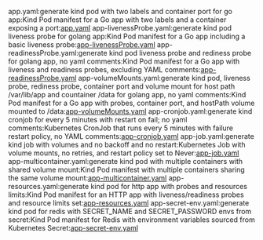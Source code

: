 app.yaml:generate kind pod with two labels and container port for go app:Kind Pod manifest for a Go app with two labels and a container exposing a port:[app.yaml](yaml/app.yaml)
app-livenessProbe.yaml:generate kind pod liveness probe for golang app:Kind Pod manifest for a Go app including a basic liveness probe:[app-livenessProbe.yaml](yaml/app-livenessProbe.yaml)
app-readinessProbe.yaml:generate kind pod liveness probe and rediness probe for golang app, no yaml comments:Kind Pod manifest for a Go app with liveness and readiness probes, excluding YAML comments:[app-readinessProbe.yaml](yaml/app-readinessProbe.yaml)
app-volumeMounts.yaml:generate kind pod, liveness probe, rediness probe, container port and volume mount for host path /var/lib/app and countainer /data for golang app, no yaml comments:Kind Pod manifest for a Go app with probes, container port, and hostPath volume mounted to /data:[app-volumeMounts.yaml](yaml/app-volumeMounts.yaml)
app-cronjob.yaml:generate kind cronjob for every 5 minutes with restart on fail; no yaml comments:Kubernetes CronJob that runs every 5 minutes with failure restart policy, no YAML comments:[app-cronjob.yaml](yaml/app-cronjob.yaml)
app-job.yaml:generate kind job with volumes and no backoff and no restart:Kubernetes Job with volume mounts, no retries, and restart policy set to Never:[app-job.yaml](yaml/app-job.yaml)
app-multicontainer.yaml:generate kind pod with multiple containers with shared volume mount:Kind Pod manifest with multiple containers sharing the same volume mount:[app-multicontainer.yaml](yaml/app-multicontainer.yaml)
app-resources.yaml:generate kind pod for http  app with probes and resources limits:Kind Pod manifest for an HTTP app with liveness/readiness probes and resource limits set:[app-resources.yaml](yaml/app-resources.yaml)
app-secret-env.yaml:generate kind pod for redis with SECRET_NAME and SECRET_PASSWORD envs from secret:Kind Pod manifest for Redis with environment variables sourced from Kubernetes Secret:[app-secret-env.yaml](yaml/app-secret-env.yaml)
